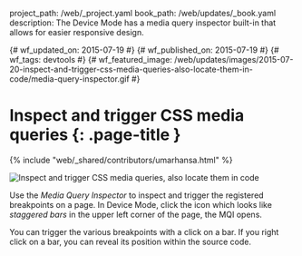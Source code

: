 project_path: /web/_project.yaml
book_path: /web/updates/_book.yaml
description: The Device Mode has a media query inspector built-in that allows for easier responsive design.

{# wf_updated_on: 2015-07-19 #}
{# wf_published_on: 2015-07-19 #}
{# wf_tags: devtools #}
{# wf_featured_image: /web/updates/images/2015-07-20-inspect-and-trigger-css-media-queries-also-locate-them-in-code/media-query-inspector.gif #}

# Inspect and trigger CSS media queries {: .page-title }

{% include "web/_shared/contributors/umarhansa.html" %}


<img src="/web/updates/images/2015-07-20-inspect-and-trigger-css-media-queries-also-locate-them-in-code/media-query-inspector.gif" alt="Inspect and trigger CSS media queries, also locate them in code">

Use the <em>Media Query Inspector</em> to inspect and trigger the registered breakpoints on a page. In Device Mode, click the icon which looks like <em>staggered bars</em> in the upper left corner of the page, the MQI opens.

You can trigger the various breakpoints with a click on a bar. If you right click on a bar, you can reveal its position within the source code.




		



